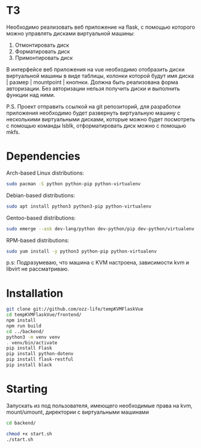 # ТЗ

Необходимо реализовать веб приложение на flask, с помощью которого можно управлять дисками виртуальной машины:
1. Отмонтировать диск
2. Форматировать диск
3. Примонтировать диск

В интерфейсе веб приложения на vue необходимо отобразить диски виртуальной машины в виде таблицы, колонки которой будут имя диска | размер | mountpoint | кнопнки. Должна быть реализована форма авторизации. Без авторизации нельзя получить диски и выполнить функции над ними.

P.S. Проект отправить ссылкой на git репозиторий, для разработки приложения необходимо будет развернуть виртуальную машину с несколькими виртуальными дисками, которые можно будет посмотреть с помощью команды lsblk, отформатировать диск можно с помощью mkfs.

# Dependencies

Arch-based Linux distributions:
```bash
sudo pacman -S python python-pip python-virtualenv
```
Debian-based distributions:
```bash
sudo apt install python3 python3-pip python-virtualenv
```
Gentoo-based distributions:
```bash
sudo emerge --ask dev-lang/python dev-python/pip dev-python/virtualenv
```
RPM-based distributions:
```bash
sudo yum install -y python3 python-pip python-virtualenv
```

p.s: Подразумеваю, что машина с KVM настроена, зависимости kvm и libvirt не рассматриваю.

# Installation

```bash
git clone git://github.com/ozz-life/tempKVMFlaskVue
cd tempKVMFlaskVue/frontend/
npm install
npm run build
cd ../backend/
python3 -m venv venv
. venv/bin/activate
pip install Flask
pip install python-dotenv
pip install flask-restful
pip install black
```

# Starting

Запускать из под пользователя, имеющего необходимые права на kvm, mount/umount, директории с виртуальными машинами
```bash
cd backend/
```
```bash
chmod +x start.sh
./start.sh
```